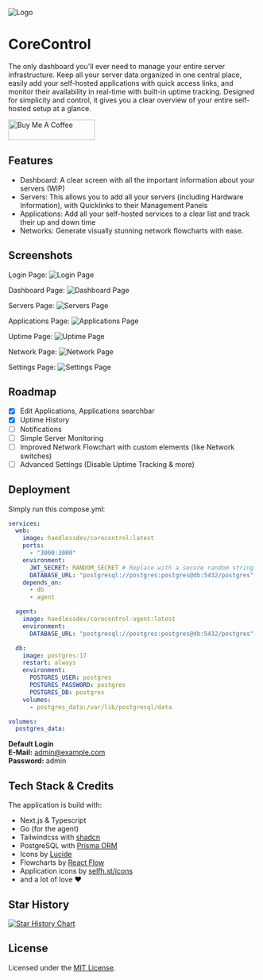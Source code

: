 
![Logo](https://i.ibb.co/hwSZTJH/Kopie-von-Cash-Mate.png)


# CoreControl

The only dashboard you'll ever need to manage your entire server infrastructure. Keep all your server data organized in one central place, easily add your self-hosted applications with quick access links, and monitor their availability in real-time with built-in uptime tracking. Designed for simplicity and control, it gives you a clear overview of your entire self-hosted setup at a glance.

<a href="https://buymeacoffee.com/corecontrol" target="_blank"><img src="https://cdn.buymeacoffee.com/buttons/default-orange.png" alt="Buy Me A Coffee" height="41" width="174"></a>

## Features

- Dashboard: A clear screen with all the important information about your servers (WIP)
- Servers: This allows you to add all your servers (including Hardware Information), with Quicklinks to their Management Panels
- Applications: Add all your self-hosted services to a clear list and track their up and down time
- Networks: Generate visually stunning network flowcharts with ease.

## Screenshots
Login Page:
![Login Page](https://i.ibb.co/tp1shBTh/image.png)

Dashboard Page:
![Dashboard Page](https://i.ibb.co/ymCSQrXZ/image.png)

Servers Page:
![Servers Page](https://i.ibb.co/dsvHXrPw/image.png)

Applications Page:
![Applications Page](https://i.ibb.co/HT8M6pJ0/image.png)

Uptime Page:
![Uptime Page](https://i.ibb.co/q3JQKn3z/image.png)

Network Page:
![Network Page](https://i.ibb.co/Y4SCqsZD/image.png)

Settings Page:
![Settings Page](https://i.ibb.co/23bv8CR0/image.png)

## Roadmap
- [X] Edit Applications, Applications searchbar
- [X] Uptime History
- [ ] Notifications
- [ ] Simple Server Monitoring
- [ ] Improved Network Flowchart with custom elements (like Network switches)
- [ ] Advanced Settings (Disable Uptime Tracking & more)

## Deployment

Simply run this compose.yml:
```yml
services:
  web:
    image: haedlessdev/corecontrol:latest
    ports:
      - "3000:3000"
    environment:
      JWT_SECRET: RANDOM_SECRET # Replace with a secure random string
      DATABASE_URL: "postgresql://postgres:postgres@db:5432/postgres"
    depends_on:
      - db
      - agent

  agent:
    image: haedlessdev/corecontrol-agent:latest
    environment:
      DATABASE_URL: "postgresql://postgres:postgres@db:5432/postgres"

  db:
    image: postgres:17
    restart: always
    environment:
      POSTGRES_USER: postgres
      POSTGRES_PASSWORD: postgres
      POSTGRES_DB: postgres
    volumes:
      - postgres_data:/var/lib/postgresql/data

volumes:
  postgres_data:
```

**Default Login**\
__E-Mail:__ admin@example.com\
__Password:__ admin

## Tech Stack & Credits

The application is build with:
- Next.js & Typescript
- Go (for the agent)
- Tailwindcss with [shadcn](shadcn.com)
- PostgreSQL with [Prisma ORM](https://www.prisma.io/)
- Icons by [Lucide](https://lucide.dev/)
- Flowcharts by [React Flow](https://reactflow.dev/)
- Application icons by [selfh.st/icons](selfh.st/icons)
- and a lot of love ❤️

## Star History

[![Star History Chart](https://api.star-history.com/svg?repos=crocofied/CoreControl&type=Date)](https://www.star-history.com/#crocofied/CoreControl&Date)

## License

Licensed under the [MIT License](https://github.com/crocofied/CoreControl/blob/main/LICENSE).
